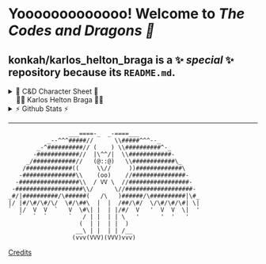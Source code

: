 # Yooooooooooooo! Welcome to _The Codes and Dragons :metal:_


## **konkah/karlos_helton_braga** is a ✨ _special_ ✨ repository because its `README.md`.

<details>
  <summary>
    👾 C&D Character Sheet 🐉<br/>&nbsp;&nbsp;&nbsp;&nbsp;🐦‍🔥 Karlos Helton Braga 🐦‍🔥
  </summary>

  ### **I’m currently working on frontend 🖼️**
  
  [![My Skills](https://skillicons.dev/icons?i=js,react,html,css,bootstrap)](https://skillicons.dev)
  
  ---
  
  ### **I’m currently working on backend 📨**  
  [![My Skills](https://skillicons.dev/icons?i=py,django,fastapi,js,nodejs,postman)](https://skillicons.dev)
  
  ---
  
  ### **I’m currently working on mobile 📲**  
  [![My Skills](https://skillicons.dev/icons?i=dart,flutter)](https://skillicons.dev)
  
  ---
  
  ### **I’m currently working on databases 🛢️**  
  [![My Skills](https://skillicons.dev/icons?i=postgres,mysql,mongodb)](https://skillicons.dev)
  
  ---
  
  ### **I’m currently working on DevOps 🤖**  
  [![My Skills](https://skillicons.dev/icons?i=py,bash,terraform,aws,gcp,azure,git,github,githubactions,gitlab,bitbucket,docker,kubernetes,jenkins)](https://skillicons.dev)
  
  ---
  
  ### **I’m currently working on SRE 📈**  
  [![My Skills](https://skillicons.dev/icons?i=prometheus,grafana)](https://skillicons.dev)
  
  ---
  
  ### **I’m currently working on OS ⚙️**  
  [![My Skills](https://skillicons.dev/icons?i=linux,ubuntu,windows)](https://skillicons.dev)
  
  ---
  
  ### **I’m currently learning 🌱**  
  [![My Skills](https://skillicons.dev/icons?i=cs,dotnet,regex)](https://skillicons.dev)
  
  ---
  
  ### **I’m looking to collaborate on 👯**  
  Projects with real positive impacts on society!
  
  ---
  
  ### **I’m looking for help with 🤔**  
  Implementations and innovations with accessibility.
  
  ---
  
  ### **Ask me about 💬**  
  Technology, history and culture (Cyberpunk and RPG too ^^).                                    
  
  ---
</details>
<details>
  <summary >⚡ Github Stats ⚡</summary>
  
  ![Github stats](https://github-readme-stats.vercel.app/api?username=konkah&theme=dark&count_private=true&hide_border=true&line_height=20)
</details>

---

```
                 ___====-_  _-====___
           _--^^^#####//      \\#####^^^--_
        _-^##########// (    ) \\##########^-_
       -############//  |\^^/|  \\############-
     _/############//   (@::@)   \\############\_
    /#############((     \\//     ))#############\
   -###############\\    (oo)    //###############-
  -#################\\  / VV \  //#################-
 -###################\\/      \//###################-
_#/|##########/\######(   /\   )######/\##########|\#_
|/ |#/\#/\#/\/  \#/\##\  |  |  /##/\#/  \/\#/\#/\#| \|
`  |/  V  V  `   V  \#\| |  | |/#/  V   '  V  V  \|  '
   `   `  `      `   / | |  | | \   '      '  '   '
                    (  | |  | |  )
                   __\ | |  | | /__
                  (vvv(VVV)(VVV)vvv)
```
[Credits](https://www.asciiart.eu/mythology/dragons)
